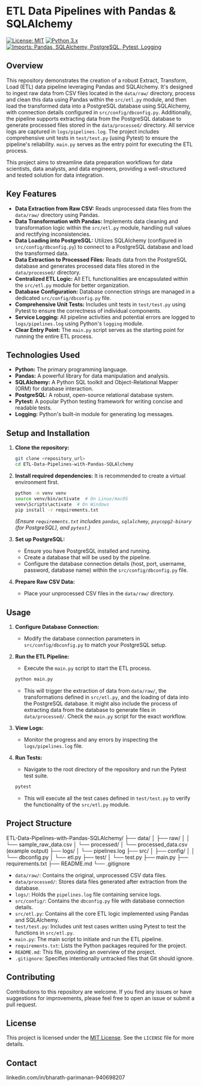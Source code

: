 # ETL Data Pipelines with Pandas & SQLAlchemy

[![License: MIT](https://img.shields.io/badge/License-MIT-yellow.svg)](https://opensource.org/licenses/MIT)
[![Python 3.x](https://img.shields.io/badge/python-3.x-blue.svg)](https://www.python.org/downloads/)
[![Imports: Pandas, SQLAlchemy, PostgreSQL, Pytest, Logging](https://img.shields.io/badge/imports-Pandas%20%7C%20SQLAlchemy%20%7C%20PostgreSQL%20%7C%20Pytest%20%7C%20Logging-brightgreen)](https://pypi.org/)

## Overview

This repository demonstrates the creation of a robust Extract, Transform, Load (ETL) data pipeline leveraging Pandas and SQLAlchemy. It's designed to ingest raw data from CSV files located in the `data/raw/` directory, process and clean this data using Pandas within the `src/etl.py` module, and then load the transformed data into a PostgreSQL database using SQLAlchemy, with connection details configured in `src/config/dbconfig.py`. Additionally, the pipeline supports extracting data from the PostgreSQL database to generate processed files stored in the `data/processed/` directory. All service logs are captured in `logs/pipelines.log`. The project includes comprehensive unit tests in `test/test.py` (using Pytest) to ensure the pipeline's reliability. `main.py` serves as the entry point for executing the ETL process.

This project aims to streamline data preparation workflows for data scientists, data analysts, and data engineers, providing a well-structured and tested solution for data integration.

## Key Features

* **Data Extraction from Raw CSV:** Reads unprocessed data files from the `data/raw/` directory using Pandas.
* **Data Transformation with Pandas:** Implements data cleaning and transformation logic within the `src/etl.py` module, handling null values and rectifying inconsistencies.
* **Data Loading into PostgreSQL:** Utilizes SQLAlchemy (configured in `src/config/dbconfig.py`) to connect to a PostgreSQL database and load the transformed data.
* **Data Extraction to Processed Files:** Reads data from the PostgreSQL database and generates processed data files stored in the `data/processed/` directory.
* **Centralized ETL Logic:** All ETL functionalities are encapsulated within the `src/etl.py` module for better organization.
* **Database Configuration:** Database connection strings are managed in a dedicated `src/config/dbconfig.py` file.
* **Comprehensive Unit Tests:** Includes unit tests in `test/test.py` using Pytest to ensure the correctness of individual components.
* **Service Logging:** All pipeline activities and potential errors are logged to `logs/pipelines.log` using Python's `logging` module.
* **Clear Entry Point:** The `main.py` script serves as the starting point for running the entire ETL process.

## Technologies Used

* **Python:** The primary programming language.
* **Pandas:** A powerful library for data manipulation and analysis.
* **SQLAlchemy:** A Python SQL toolkit and Object-Relational Mapper (ORM) for database interaction.
* **PostgreSQL:** A robust, open-source relational database system.
* **Pytest:** A popular Python testing framework for writing concise and readable tests.
* **Logging:** Python's built-in module for generating log messages.

## Setup and Installation

1.  **Clone the repository:**
    ```bash
    git clone <repository_url>
    cd ETL-Data-Pipelines-with-Pandas-SQLAlchemy
    ```

2.  **Install required dependencies:**
    It is recommended to create a virtual environment first.
    ```bash
    python -m venv venv
    source venv/bin/activate  # On Linux/macOS
    venv\Scripts\activate  # On Windows
    pip install -r requirements.txt
    ```
    *(Ensure `requirements.txt` includes `pandas`, `sqlalchemy`, `psycopg2-binary` (for PostgreSQL), and `pytest`.)*

3.  **Set up PostgreSQL:**
    * Ensure you have PostgreSQL installed and running.
    * Create a database that will be used by the pipeline.
    * Configure the database connection details (host, port, username, password, database name) within the `src/config/dbconfig.py` file.

4.  **Prepare Raw CSV Data:**
    * Place your unprocessed CSV files in the `data/raw/` directory.

## Usage

1.  **Configure Database Connection:**
    * Modify the database connection parameters in `src/config/dbconfig.py` to match your PostgreSQL setup.

2.  **Run the ETL Pipeline:**
    * Execute the `main.py` script to start the ETL process.
    ```bash
    python main.py
    ```
    * This will trigger the extraction of data from `data/raw/`, the transformations defined in `src/etl.py`, and the loading of data into the PostgreSQL database. It might also include the process of extracting data from the database to generate files in `data/processed/`. Check the `main.py` script for the exact workflow.

3.  **View Logs:**
    * Monitor the progress and any errors by inspecting the `logs/pipelines.log` file.

4.  **Run Tests:**
    * Navigate to the root directory of the repository and run the Pytest test suite.
    ```bash
    pytest
    ```
    * This will execute all the test cases defined in `test/test.py` to verify the functionality of the `src/etl.py` module.

## Project Structure

ETL-Data-Pipelines-with-Pandas-SQLAlchemy/
├── data/
│   ├── raw/
│   │   └── sample_raw_data.csv
│   └── processed/
│       └── processed_data.csv (example output)
├── logs/
│   └── pipelines.log
├── src/
│   ├── config/
│   │   └── dbconfig.py
│   └── etl.py
├── test/
│   └── test.py
├── main.py
├── requirements.txt
├── README.md
└── .gitignore

* `data/raw/`: Contains the original, unprocessed CSV data files.
* `data/processed/`: Stores data files generated after extraction from the database.
* `logs/`: Holds the `pipelines.log` file containing service logs.
* `src/config/`: Contains the `dbconfig.py` file with database connection details.
* `src/etl.py`: Contains all the core ETL logic implemented using Pandas and SQLAlchemy.
* `test/test.py`: Includes unit test cases written using Pytest to test the functions in `src/etl.py`.
* `main.py`: The main script to initiate and run the ETL pipeline.
* `requirements.txt`: Lists the Python packages required for the project.
* `README.md`: This file, providing an overview of the project.
* `.gitignore`: Specifies intentionally untracked files that Git should ignore.

## Contributing

Contributions to this repository are welcome. If you find any issues or have suggestions for improvements, please feel free to open an issue or submit a pull request.

## License

This project is licensed under the [MIT License](LICENSE). See the `LICENSE` file for more details.

## Contact
linkedin.com/in/bharath-parimanan-940698207
